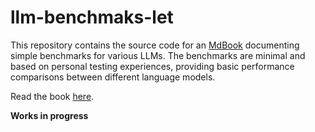 # llm-benchmaks-let

This repository contains the source code for an [MdBook](https://github.com/rust-lang/mdBook) documenting simple benchmarks for various LLMs. The benchmarks are minimal and based on personal testing experiences, providing basic performance comparisons between different language models.

Read the book [here](https://cosmoswafer.github.io/llm-benchmaks-let/).

**Works in progress**

